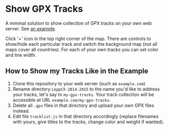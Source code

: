 # Show GPX Tracks

A minimal solution to show collection of GPX tracks on your own web server. 
See [an example](http://konstantin.shemyak.com/tmp/GPX/leppCX-2014-2015.html).

Click '+' icon in the top right corner of the map. 
There are controls to show/hide each particular track and switch the background map (not all maps cover all countries).
For each of your own tracks you can set color and line width.

## How to Show my Tracks Like in the Example

1. Clone this repository to your web server (such as `example.com`)
1. Rename directory `LeppCX-2014-2015` to the name you'd like to address your tracks, let's say to `my-gpx-tracks`. 
Your track collection will be accessible at URL `example.com/my-gpx-tracks`.
1. Delete all `.gpx` files in that directory and upload your own GPX files instead.
1. Edit file `tracklist.js` in that directory accordingly (replace filenames with yours, give titles to the tracks, change color and weight if wanted).
